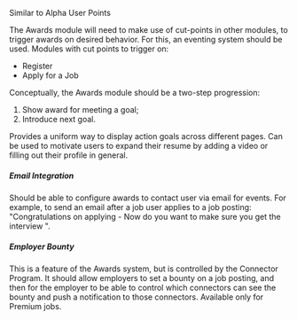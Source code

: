 Similar to Alpha User Points

The Awards module will need to make use of cut-points in other modules, to trigger awards on desired behavior. For this, an eventing system should be used. Modules with cut points to trigger on:

- Register
- Apply for a Job

Conceptually, the Awards module should be a two-step progression:

1. Show award for meeting a goal;
2. Introduce next goal.

Provides a uniform way to display action goals across different pages. Can be used to motivate users to expand their resume by adding a video or filling out their profile in general.

##### Email Integration

Should be able to configure awards to contact user via email for events. For example, to send an email after a job user applies to a job posting:  "Congratulations on applying - Now do you want to make sure you get the interview
".

##### Employer Bounty

This is a feature of the Awards system, but is controlled by the Connector Program. It should allow employers to set a bounty on a job posting, and then for the employer to be able to control which connectors can see the bounty and push a notification to those connectors. Available only for Premium jobs.

#####

#####
